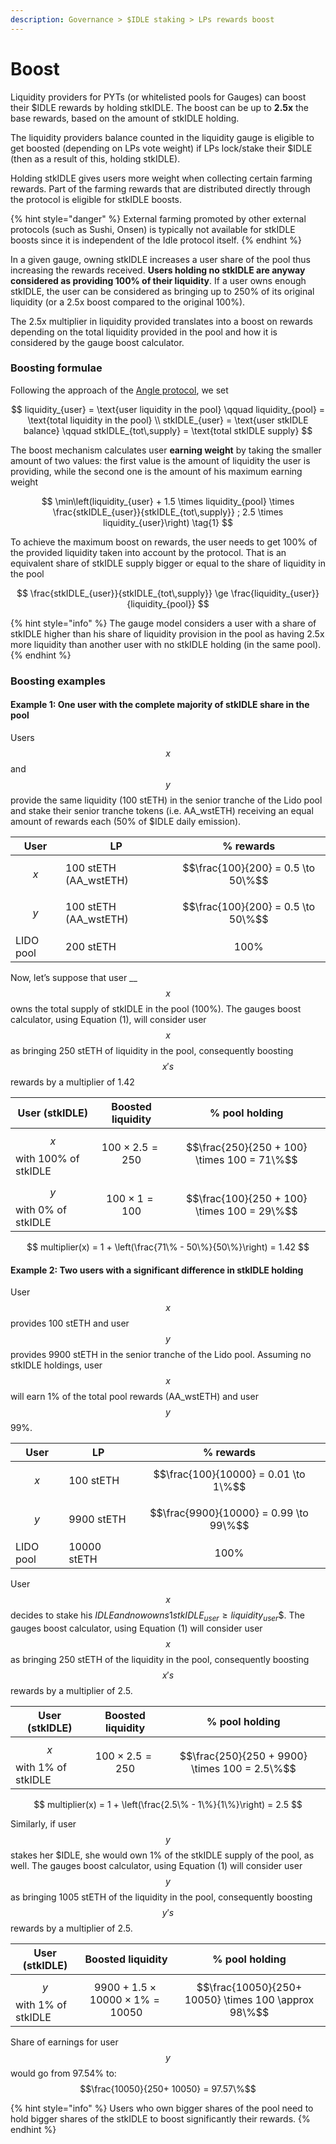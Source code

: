 ```yaml
---
description: Governance > $IDLE staking > LPs rewards boost
---
```


# Boost

Liquidity providers for PYTs (or whitelisted pools for Gauges) can boost their $IDLE rewards by holding stkIDLE. The boost can be up to **2.5x** the base rewards, based on the amount of stkIDLE holding.

The liquidity providers balance counted in the liquidity gauge is eligible to get boosted (depending on LPs vote weight) if LPs lock/stake their $IDLE (then as a result of this, holding stkIDLE).

Holding stkIDLE gives users more weight when collecting certain farming rewards. Part of the farming rewards that are distributed directly through the protocol is eligible for stkIDLE boosts.

{% hint style="danger" %}
External farming promoted by other external protocols (such as Sushi, Onsen) is typically not available for stkIDLE boosts since it is independent of the Idle protocol itself.
{% endhint %}

In a given gauge, owning stkIDLE increases a user share of the pool thus increasing the rewards received. **Users holding no stkIDLE are anyway considered as providing 100% of their liquidity**. If a user owns enough stkIDLE, the user can be considered as bringing up to 250% of its original liquidity (or a 2.5x boost compared to the original 100%).

The 2.5x multiplier in liquidity provided translates into a boost on rewards depending on the total liquidity provided in the pool and how it is considered by the gauge boost calculator.

### Boosting formulae

Following the approach of the [Angle protocol](https://docs.angle.money/governance/veangle/boost), we set&#x20;

$$
liquidity_{user} = \text{user liquidity in the pool} \qquad 
    liquidity_{pool} = \text{total liquidity in the pool} \\
    stkIDLE_{user} = \text{user stkIDLE balance} \qquad
    stkIDLE_{tot\,supply} = \text{total stkIDLE supply}
$$

The boost mechanism calculates user **earning weight** by taking the smaller amount of two values: the first value is the amount of liquidity the user is providing, while the second one is the amount of his maximum earning weight

$$
\min\left(liquidity_{user} + 1.5 \times liquidity_{pool} \times \frac{stkIDLE_{user}}{stkIDLE_{tot\,supply}} ; 2.5 \times liquidity_{user}\right) \tag{1}
$$

To achieve the maximum boost on rewards, the user needs to get 100% of the provided liquidity taken into account by the protocol. That is an equivalent share of stkIDLE supply bigger or equal to the share of liquidity in the pool

$$
\frac{stkIDLE_{user}}{stkIDLE_{tot\,supply}} \ge \frac{liquidity_{user}}{liquidity_{pool}}
$$

{% hint style="info" %}
The gauge model considers a user with a share of stkIDLE higher than his share of liquidity provision in the pool as having 2.5x more liquidity than another user with no stkIDLE holding (in the same pool).
{% endhint %}

### Boosting examples

#### Example 1: One user with the complete majority of stkIDLE share in the pool

Users $$x$$ and $$y$$ provide the same liquidity (100 stETH) in the senior tranche of the Lido pool and stake their senior tranche tokens (i.e. AA\_wstETH) receiving an equal amount of rewards each (50% of $IDLE daily emission).

| User      | LP                     | % rewards                           |
| --------- | ---------------------- | ----------------------------------- |
| $$x$$     | 100 stETH (AA\_wstETH) | $$\frac{100}{200} = 0.5 \to 50\%$$  |
| $$y$$     | 100 stETH (AA\_wstETH) | $$\frac{100}{200} = 0.5 \to 50\%$$  |
| LIDO pool | 200 stETH              | $$100\%$$                           |

Now, let’s suppose that user __ $$x$$ owns the total supply of stkIDLE in the pool (100%). The gauges boost calculator, using Equation (1), will consider user $$x$$ as bringing 250 stETH of liquidity in the pool, consequently boosting $$x's$$ rewards by a multiplier of 1.42

| User (stkIDLE)             | Boosted liquidity        | % pool holding                              |
| -------------------------- | ------------------------ | ------------------------------------------- |
| $$x$$ with 100% of stkIDLE | $$100 \times 2.5 = 250$$ | $$\frac{250}{250 + 100} \times 100 = 71\%$$ |
| $$y$$ with 0% of stkIDLE   | $$100 \times 1 = 100$$   | $$\frac{100}{250 + 100} \times 100 = 29\%$$ |

$$
multiplier(x) = 1 + \left(\frac{71\% - 50\%}{50\%}\right) = 1.42
$$

#### Example 2: Two users with a significant difference in stkIDLE holding

User $$x$$ provides 100 stETH and user $$y$$ provides 9900 stETH in the senior tranche of the Lido pool. Assuming no stkIDLE holdings, user $$x$$ will earn 1% of the total pool rewards (AA\_wstETH) and user $$y$$ 99%.

| User      | LP          | % rewards                               |
| --------- | ----------- | --------------------------------------- |
| $$x$$     | 100 stETH   | $$\frac{100}{10000} = 0.01 \to 1\%$$    |
| $$y$$     | 9900 stETH  | $$\frac{9900}{10000} = 0.99 \to 99\%$$  |
| LIDO pool | 10000 stETH | $$100\%$$                               |

User $$x$$ decides to stake his $IDLE and now owns 1% of the stkIDLE supply in the pool, assuming$$stkIDLE_{user} \ge liquidity_{user}$$. The gauges boost calculator, using Equation (1) will consider user $$x$$ as bringing 250 stETH of the liquidity in the pool, consequently boosting $$x's$$ rewards by a multiplier of 2.5.

| User (stkIDLE)           | Boosted liquidity        | % pool holding                                |
| ------------------------ | ------------------------ | --------------------------------------------- |
| $$x$$ with 1% of stkIDLE | $$100 \times 2.5 = 250$$ | $$\frac{250}{250 + 9900} \times 100 = 2.5\%$$ |

$$
multiplier(x) = 1 + \left(\frac{2.5\% - 1\%}{1\%}\right) = 2.5
$$

Similarly, if user $$y$$ stakes her $IDLE, she would own 1% of the stkIDLE supply of the pool, as well. The gauges boost calculator, using Equation (1) will consider user $$y$$ as bringing 1005 stETH of the liquidity in the pool, consequently boosting $$y's$$ rewards by a multiplier of 2.5.

| User (stkIDLE)           | Boosted liquidity                              | % pool holding                                       |
| ------------------------ | ---------------------------------------------- | ---------------------------------------------------- |
| $$y$$ with 1% of stkIDLE | $$9900 + 1.5 \times 10000 \times 1\% = 10050$$ | $$\frac{10050}{250+ 10050} \times 100 \approx 98\%$$ |

Share of earnings for user $$y$$ would go from 97.54% to: $$\frac{10050}{250+ 10050} = 97.57\%$$&#x20;

{% hint style="info" %}
Users who own bigger shares of the pool need to hold bigger shares of the stkIDLE to boost significantly their rewards.&#x20;
{% endhint %}
